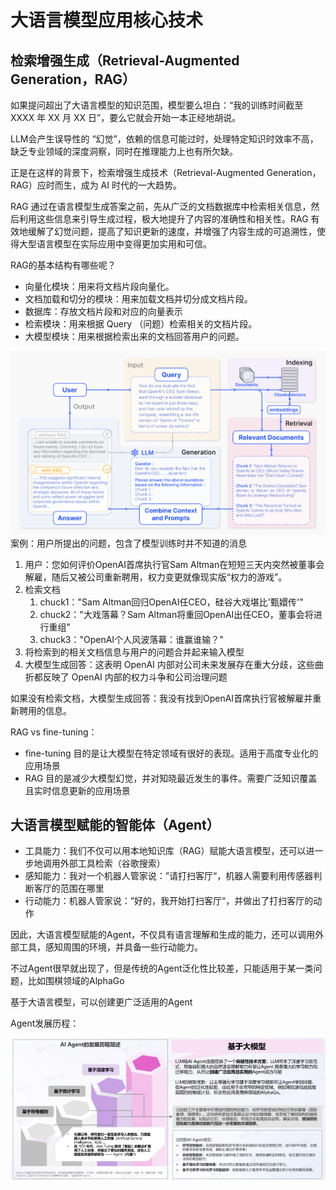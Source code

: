 # 大语言模型应用核心技术

## 检索增强生成（Retrieval-Augmented Generation，RAG）
如果提问超出了大语言模型的知识范围，模型要么坦白：“我的训练时间截至 XXXX 年 XX 月 XX 日”，要么它就会开始一本正经地胡说。

LLM会产生误导性的 “幻觉”，依赖的信息可能过时，处理特定知识时效率不高，缺乏专业领域的深度洞察，同时在推理能力上也有所欠缺。

正是在这样的背景下，检索增强生成技术（Retrieval-Augmented Generation，RAG）应时而生，成为 AI 时代的一大趋势。

RAG 通过在语言模型生成答案之前，先从广泛的文档数据库中检索相关信息，然后利用这些信息来引导生成过程，极大地提升了内容的准确性和相关性。RAG 有效地缓解了幻觉问题，提高了知识更新的速度，并增强了内容生成的可追溯性，使得大型语言模型在实际应用中变得更加实用和可信。

RAG的基本结构有哪些呢？

* 向量化模块：用来将文档片段向量化。
* 文档加载和切分的模块：用来加载文档并切分成文档片段。
* 数据库：存放文档片段和对应的向量表示
* 检索模块：用来根据 Query （问题）检索相关的文档片段。
* 大模型模块：用来根据检索出来的文档回答用户的问题。


![](./pictures/RAG.png)
案例：用户所提出的问题，包含了模型训练时并不知道的消息
1. 用户：您如何评价OpenAI首席执行官Sam Altman在短短三天内突然被董事会解雇，随后又被公司重新聘用，权力变更就像现实版“权力的游戏”。
2. 检索文档
   1. chuck1："Sam Altman回归OpenAI任CEO，硅谷大戏堪比'甄嬛传'"
   2. chuck2："大戏落幕？Sam Altman将重回OpenAI出任CEO，董事会将进行重组"
   3. chuck3："OpenAI个人风波落幕：谁赢谁输？"
3. 将检索到的相关文档信息与用户的问题合并起来输入模型
4. 大模型生成回答：这表明 OpenAI 内部对公司未来发展存在重大分歧，这些曲折都反映了 OpenAI 内部的权力斗争和公司治理问题

如果没有检索文档，大模型生成回答：我没有找到OpenAI首席执行官被解雇并重新聘用的信息。

RAG vs fine-tuning：
* fine-tuning 目的是让大模型在特定领域有很好的表现。适用于高度专业化的应用场景
* RAG 目的是减少大模型幻觉，并对知晓最近发生的事件。需要广泛知识覆盖且实时信息更新的应用场景

## 大语言模型赋能的智能体（Agent）
* 工具能力：我们不仅可以用本地知识库（RAG）赋能大语言模型，还可以进一步地调用外部工具检索（谷歌搜索）
* 感知能力：我对一个机器人管家说：”请打扫客厅“，机器人需要利用传感器判断客厅的范围在哪里
* 行动能力：机器人管家说：”好的，我开始打扫客厅“，并做出了打扫客厅的动作

因此，大语言模型赋能的Agent，不仅具有语言理解和生成的能力，还可以调用外部工具，感知周围的环境，并具备一些行动能力。

不过Agent很早就出现了，但是传统的Agent泛化性比较差，只能适用于某一类问题，比如围棋领域的AlphaGo

基于大语言模型，可以创建更广泛适用的Agent

Agent发展历程：

![](.\pictures\Agent发展历程.png)



